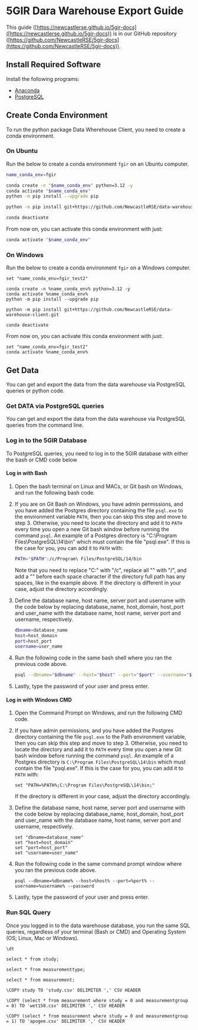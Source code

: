 # 5GIR Dara Warehouse Export Guide

This guide ([https://newcastlerse.github.io/5gir-docs]([https://newcastlerse.github.io/5gir-docs)) is in our GitHub
repository ([https://github.com/NewcastleRSE/5gir-docs](https://github.com/NewcastleRSE/5gir-docs)).


## Install Required Software

Install the following programs:
- [Anaconda](install_anaconda.md)
- [PostgreSQL](install_postgres.md)


## Create Conda Environment

To run the python package Data Wherehouse Client, you need to create a conda environment.

### On Ubuntu

Run the below to create a conda environment `fgir` on an Ubuntu computer.
```bash
name_conda_env=fgir

conda create -n "$name_conda_env" python=3.12 -y
conda activate "$name_conda_env"
python -m pip install --upgrade pip

python -m pip install git+https://github.com/NewcastleRSE/data-warehouse-client.git

conda deactivate
```

From now on, you can activate this conda environment with just:
```bash
conda activate "$name_conda_env"
```

### On Windows

Run the below to create a conda environment `fgir` on a Windows computer.
```CMD
set "name_conda_env=fgir_test2"

conda create -n %name_conda_env% python=3.12 -y
conda activate %name_conda_env%
python -m pip install --upgrade pip

python -m pip install git+https://github.com/NewcastleRSE/data-warehouse-client.git

conda deactivate

```

From now on, you can activate this conda environment with just:
```CMD
set "name_conda_env=fgir_test2"
conda activate %name_conda_env%

```


## Get Data

You can get and export the data from the data warehouse via PostgreSQL queries or python code.

### Get DATA via PostgreSQL queries

You can get and export the data from the data warehouse via PostgreSQL queries from the command line.

### Log in to the 5GIR Database

To PostgreSQL queries, you need to log in to the 5GIR database with either the bash or CMD code below


#### Log in with Bash

1. Open the bash terminal on Linux and MACs, or Git bash on Windows, and run the following bash code.

2. If you are on Git Bash on Windows, you have admin permissions, and you have added the Postgres directory containing
   the file `psql.exe` to the environment variable `PATH`, then you can skip this step and move to step 3. Otherwise,
   you need to locate the directory and add it to `PATH` every time you open a new Git bash window before running the
   command `psql`. An example of a Postgres directory is "C:\Program Files\PostgreSQL\14\bin" which must contain the
   file "psql.exe". If this is the case for you, you can add it to `PATH` with:
   ```bash
   PATH="$PATH":/c/Program\ Files/PostgreSQL/14/bin
   ```
   Note that you need to replace "C:" with "/c", replace all "\" with "/", and add a "\" before each space character if
   the directory full path has any spaces, like in the example above. If the directory is different in your case, adjust
   the directory accordingly.

3. Define the database name, host name, server port and username with the code below by replacing database_name,
   host_domain, host_port and user_name with the database name, host name, server port and username, respectively.
   ```bash
   dbname=database_name
   host=host_domain
   port=host_port
   username=user_name
   ```

4. Run the following code in the same bash shell where you ran the previous code above.
   ```bash
   psql --dbname="$dbname" --host="$host" --port="$port" --username="$username" --password
   ```

5. Lastly, type the password of your user and press enter.

#### Log in with Windows CMD

1. Open the Command Prompt on Windows, and run the following CMD code.

2. If you have admin permissions, and you have added the Postgres directory containing the file `psql.exe` to the Path
   environment variable, then you can skip this step and move to step 3. Otherwise, you need to locate the directory and
   add it to `PATH` every time you open a new Git bash window before running the command `psql`. An example of a
   Postgres directory is `C:\Program Files\PostgreSQL\14\bin` which must contain the file "psql.exe". If this is the
   case for you, you can add it to `PATH` with:
   ```CMD
   set "PATH=%PATH%;C:\Program Files\PostgreSQL\14\bin;"
   ```
   If the directory is different in your case, adjust the directory accordingly.

3. Define the database name, host name, server port and username with the code below by replacing database_name,
   host_domain, host_port and user_name with the database name, host name, server port and username, respectively.

   ```CMD
   set "dbname=database_name"
   set "host=host_domain"
   set "port=host_port"
   set "username=user_name"
   ```

4. Run the following code in the same command prompt window where you ran the previous code above.
   ```CMD
   psql --dbname=%dbname% --host=%host% --port=%port% --username=%username% --password
   ```

5. Lastly, type the password of your user and press enter.

### Run SQL Query

Once you logged in to the data warehouse database, you run the same SQL queries, regardless of your terminal (Bash or
CMD) and Operating System (OS; Linux, Mac or Windows). 




```postgresql
\dt
```


```postgresql
select * from study;
```

```postgresql
select * from measurementtype;
```

```postgresql
select * from measurement;
```


```postgresql
\COPY study TO 'study.csv' DELIMITER ',' CSV HEADER
```


```postgresql
\COPY (select * from measurement where study = 0 and measurementgroup = 0) TO 'wet150.csv' DELIMITER ',' CSV HEADER
```


```postgresql
\COPY (select * from measurement where study = 0 and measurementgroup = 1) TO 'apogee.csv' DELIMITER ',' CSV HEADER
```



